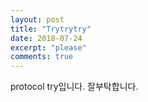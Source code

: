 ```yaml
---
layout: post
title: "Trytrytry"
date: 2018-07-24
excerpt: "please"
comments: true
---
```


protocol try입니다.
잘부탁합니다.
